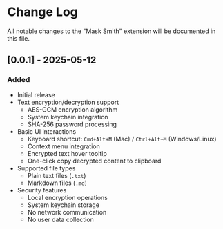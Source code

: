 # Change Log

All notable changes to the "Mask Smith" extension will be documented in this file.

## [0.0.1] - 2025-05-12

### Added
- Initial release
- Text encryption/decryption support
  - AES-GCM encryption algorithm
  - System keychain integration
  - SHA-256 password processing
- Basic UI interactions
  - Keyboard shortcut: `Cmd+Alt+M` (Mac) / `Ctrl+Alt+M` (Windows/Linux)
  - Context menu integration
  - Encrypted text hover tooltip
  - One-click copy decrypted content to clipboard
- Supported file types
  - Plain text files (`.txt`)
  - Markdown files (`.md`)
- Security features
  - Local encryption operations
  - System keychain storage
  - No network communication
  - No user data collection